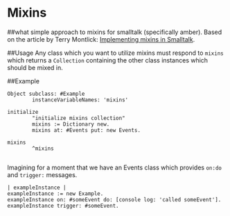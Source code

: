 # Mixins 
##what
simple approach to mixins for smalltalk (specifically amber). Based on the article by Terry Montlick: [Implementing mixins in Smalltalk](http://www.google.com/url?sa=t&rct=j&q=&esrc=s&source=web&cd=1&ved=0CDkQFjAA&url=http%3A%2F%2Fcs.ua.edu%2F603%2Flectures%2Fchapter9d-smalltalk.pdf&ei=AW6tT_LoCqasiQL046CnBA&usg=AFQjCNGS5y_dtKBfnR5QkOpm1sdsWB-x6g). 

##Usage
Any class which you want to utilize mixins must respond to ```mixins``` which returns a ```Collection``` containing the other class instances which should be mixed in. 

##Example

```
Object subclass: #Example
        instanceVariableNames: 'mixins'
        
initialize
        "initialize mixins collection"
        mixins := Dictionary new.
        mixins at: #Events put: new Events.

mixins
        ^mixins


```
Imagining for a moment that we have an Events class which provides ```on:do``` and ```trigger:``` messages. 

```
| exampleInstance |
exampleInstance := new Example.
exampleInstance on: #someEvent do: [console log: 'called someEvent'].
exampleInstance trigger: #someEvent.
```
